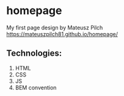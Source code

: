 # homepage
My first page design by Mateusz Pilch
https://mateuszpilch81.github.io/homepage/

## Technologies:
1. HTML
1. CSS
1. JS
1. BEM convention
